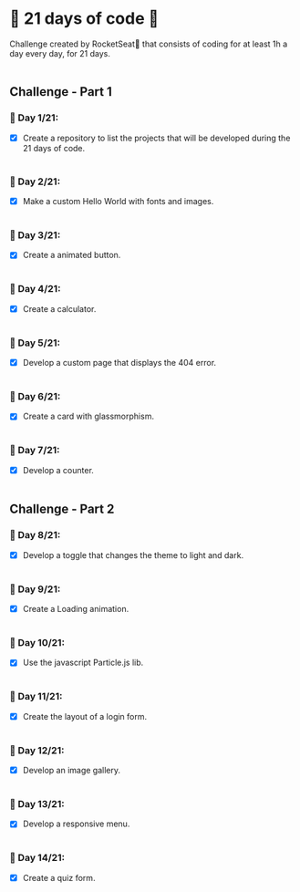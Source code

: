 # 📆 21 days of code 🚀

Challenge created by RocketSeat🚀 that consists of coding for at least 1h a day every day, for 21 days.
<br>
<br>

## Challenge - Part 1

### 📆 Day 1/21:

- [x] Create a repository to list the projects that will be developed during the 21 days of code. <br> <br>

### 📆 Day 2/21:

- [x] Make a custom Hello World with fonts and images. <br> <br>

### 📆 Day 3/21:

- [x] Create a animated button. <br> <br>

### 📆 Day 4/21:

- [x] Create a calculator. <br> <br>

### 📆 Day 5/21:

- [x] Develop a custom page that displays the 404 error. <br> <br>

### 📆 Day 6/21:

- [x] Create a card with glassmorphism. <br> <br>

### 📆 Day 7/21:

- [x] Develop a counter. <br> <br>

## Challenge - Part 2

### 📆 Day 8/21:

- [x] Develop a toggle that changes the theme to light and dark. <br> <br>

### 📆 Day 9/21:

- [x] Create a Loading animation. <br> <br>

### 📆 Day 10/21:

- [x] Use the javascript Particle.js lib. <br> <br>

### 📆 Day 11/21:

- [x] Create the layout of a login form. <br> <br>

### 📆 Day 12/21:

- [x] Develop an image gallery. <br> <br>

### 📆 Day 13/21:

- [x] Develop a responsive menu. <br> <br>

### 📆 Day 14/21:

- [x] Create a quiz form. <br> <br>
